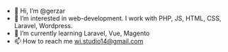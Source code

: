 - 👋 Hi, I’m @gerzar
- 👀 I’m interested in web-development. I work with PHP, JS, HTML, CSS, Laravel, Wordpress. 
- 🌱 I’m currently learning Laravel, Vue, Magento
- 📫 How to reach me wi.studio14@gmail.com

<!---
gerzar/gerzar is a ✨ special ✨ repository because its `README.md` (this file) appears on your GitHub profile.
You can click the Preview link to take a look at your changes.
--->
